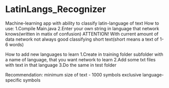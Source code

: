# LatinLangs_Recognizer
Machine-learning app with ability to classify latin-language of text
How to use:
1.Compile Main.java
2.Enter your own string in language that network knows(written in matix of confusion)
  ATTENTION! With current amount of data network not always good classifying short text(short means a text of 1-6 words)

How to add new languages to learn
1.Create in training folder subfolder with a name of language, that you want network to learn
2.Add some txt files with text in that language
3.Do the same in test folder

Recommendation: minimum size of text - 1000 symbols exclusive language-specific symbols
